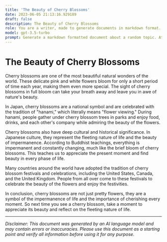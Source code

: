 ```yaml
---
title: 'The Beauty of Cherry Blossoms'
date: 2023-06-05 21:13:16.929189
draft: false
description: The Beauty of Cherry Blossoms
role: You are a writer, made to generate documents in markdown format. It is very important that all of the documents you generate are in valid markdown format.
model: gpt-3.5-turbo
prompt: Generate a markdown formatted document about a random topic. At the bottom, include a disclaimer explaining that the document was generated by you. The first line of the document should be the title. Make sure that the entire document is in proper markdown format, using a mix of various tags to make the document visually appealing.
---
```


# The Beauty of Cherry Blossoms

Cherry blossoms are one of the most beautiful natural wonders of the world. These delicate pink and white flowers bloom for only a short period of time each year, making them even more special. The sight of cherry blossoms in full bloom can take your breath away and leave you in awe of nature's beauty.

In Japan, cherry blossoms are a national symbol and are celebrated with the tradition of "hanami," which literally means "flower viewing." During hanami, people gather under cherry blossom trees in parks and enjoy food, drinks, and each other's company while admiring the beauty of the flowers.

Cherry blossoms also have deep cultural and historical significance. In Japanese culture, they represent the fleeting nature of life and the beauty of impermanence. According to Buddhist teachings, everything is impermanent and constantly changing, much like the brief bloom of cherry blossoms. This teaches us to appreciate the present moment and find beauty in every phase of life.

Many countries around the world have adopted the tradition of cherry blossom festivals and celebrations, including the United States, Canada, and the United Kingdom. People from all over come to these festivals to celebrate the beauty of the flowers and enjoy the festivities.

In conclusion, cherry blossoms are not just pretty flowers, they are a symbol of the impermanence of life and the importance of cherishing every moment. So next time you see a cherry blossom, take a moment to appreciate its beauty and reflect on the fleeting nature of life.

---

*Disclaimer: This document was generated by an AI language model and may contain errors or inaccuracies. Please use this document as a starting point and verify all information before using it for any purpose.*